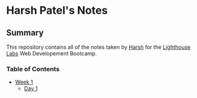 # Harsh Patel's Notes

## Summary

This repository contains all of the notes taken by [Harsh](https://github.com/hpatel1959) for the [Lighthouse Labs](https://www.lighthouselabs.ca) Web Developement Bootcamp.

### Table of Contents
* [Week 1](/Week_1)
  * [Day 1](/Day_1)
